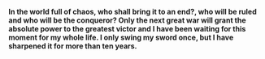 **In the world full of chaos, who shall bring it to an end?, who will be ruled and who will be the conqueror?
Only the next great war will grant the absolute power to the greatest victor and I have been waiting for this moment for my whole life.
I only swing my sword once, but I have sharpened it for more than ten years.**

<!--
**AlienX77-cmd/AlienX77-cmd** is a ✨ _special_ ✨ repository because its `README.md` (this file) appears on your GitHub profile.

Here are some ideas to get you started:

- 🔭 I’m currently working on ...
- 🌱 I’m currently learning ...
- 👯 I’m looking to collaborate on ...
- 🤔 I’m looking for help with ...
- 💬 Ask me about ...
- 📫 How to reach me: ...
- 😄 Pronouns: ...
- ⚡ Fun fact: ...
-->
